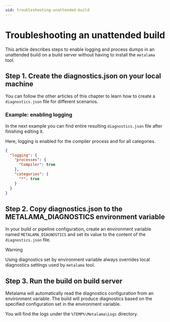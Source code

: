 ```yaml
---
uid: troubleshooting-unattended-build
---
```


# Troubleshooting an unattended build

This article describes steps to enable logging and process dumps in an unattended build on a build server without having to install the `metalama` tool.


## Step 1. Create the diagnostics.json on your local machine

You can follow the other articles of this chapter to learn how to create a `diagnostics.json` file for different scenarios.

### Example: enabling logging

In the next example you can find entire resulting `diagnostics.json` file after finishing editing it.

Here, logging is enabled for the compiler process and for all categories.


```json
{
  "logging": {
    "processes": {
      "Compiler": true
    },
    "categories": {
      "*": true
    }
  }
}
```

## Step 2. Copy diagnostics.json to the METALAMA_DIAGNOSTICS environment variable

In your build or pipeline configuration, create an environment variable named `METALAMA_DIAGNOSTICS` and set its value to the content of the `diagnostics.json` file.

> [!WARNING]
> Using diagnostics set by environment variable always overrides local diagnostics settings used by `metalama` tool. 

## Step 3. Run the build on build server

Metalama will automatically read the diagnostics configuration from an environment variable. The build will produce diagnostics based on the specified configuration set in the environment variable.

You will find the logs under the `%TEMP%\Metalama\Logs` directory.